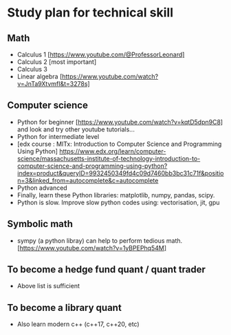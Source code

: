 # Study plan for technical skill

## Math
* Calculus 1 [https://www.youtube.com/@ProfessorLeonard]
* Calculus 2 [most important]
* Calculus 3
* Linear algebra [https://www.youtube.com/watch?v=JnTa9XtvmfI&t=3278s]
  
## Computer science
* Python for beginner [https://www.youtube.com/watch?v=kqtD5dpn9C8] and look and try other youtube tutorials...
* Python for intermediate level
* [edx course : MITx: Introduction to Computer Science and Programming Using Python]
https://www.edx.org/learn/computer-science/massachusetts-institute-of-technology-introduction-to-computer-science-and-programming-using-python?index=product&queryID=9932450349fd4c09d7460bb3bc31c71f&position=3&linked_from=autocomplete&c=autocomplete
* Python advanced
* Finally, learn these Python libraries: matplotlib, numpy, pandas, scipy.
* Python is slow. Improve slow python codes using: vectorisation, jit, gpu

## Symbolic math
* sympy (a python libray) can help to perform tedious math. 
[https://www.youtube.com/watch?v=1yBPEPhq54M]

## To become a hedge fund quant / quant trader
* Above list is sufficient

## To become a library quant
* Also learn modern c++ (c++17, c++20, etc)
